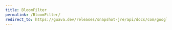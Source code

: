 ```yaml
---
title: BloomFilter
permalink: /BloomFilter/
redirect_to: https://guava.dev/releases/snapshot-jre/api/docs/com/google/common/hash/BloomFilter.html
---
```

